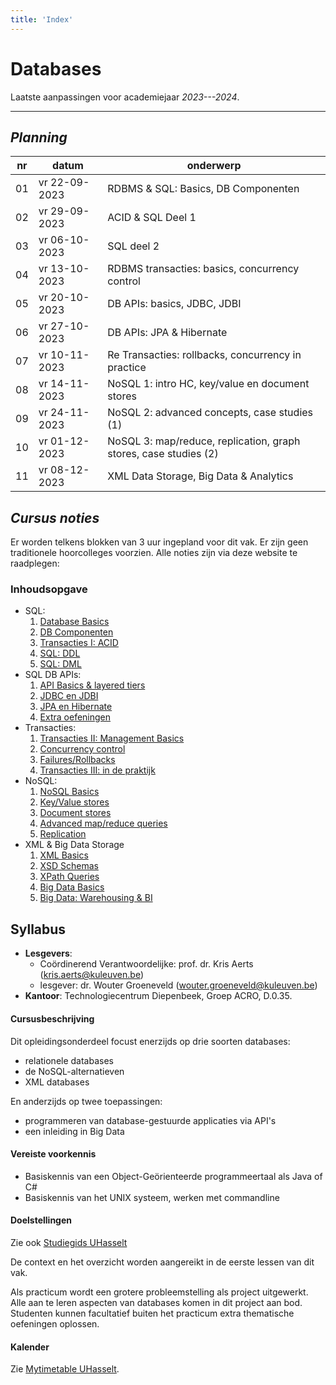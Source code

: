 ```yaml
---
title: 'Index'
---
```


# <i class="fas fa-database"></i> Databases <i class="fas fa-database"></i>

Laatste aanpassingen voor academiejaar _2023---2024_.

---

## _Planning_

| nr  | datum         | onderwerp                 |
|-----|---------------|---------------------------|
| 01  | vr 22-09-2023 | RDBMS & SQL: Basics, DB Componenten
| 02  | vr 29-09-2023 | ACID & SQL Deel 1
| 03  | vr 06-10-2023 | SQL deel 2
| 04  | vr 13-10-2023 | RDBMS transacties: basics, concurrency control
| 05  | vr 20-10-2023 | DB APIs: basics, JDBC, JDBI
| 06  | vr 27-10-2023 | DB APIs: JPA & Hibernate
| 07  | vr 10-11-2023 | Re Transacties: rollbacks, concurrency in practice
| 08  | vr 14-11-2023 | NoSQL 1: intro HC, key/value en document stores
| 09  | vr 24-11-2023 | NoSQL 2: advanced concepts, case studies (1)
| 10  | vr 01-12-2023 | NoSQL 3: map/reduce, replication, graph stores, case studies (2)
| 11  | vr 08-12-2023 | XML Data Storage, Big Data & Analytics


## _Cursus noties_

Er worden telkens blokken van 3 uur ingepland voor dit vak. Er zijn geen traditionele hoorcolleges voorzien. Alle noties zijn via deze website te raadplegen: 

### Inhoudsopgave

- SQL:
    1. [Database Basics](/sql/rdbms-basics/) 
    2. [DB Componenten](/sql/rdbms-components/)
    3. [Transacties I: ACID](/sql/rdbms-acid/)
    4. [SQL: DDL](/sql-ddl-dml/ddl/)
    5. [SQL: DML](/sql-ddl-dml/dml/)
- SQL DB APIs:
    1. [API Basics & layered tiers](/apis/basics/)
    2. [JDBC en JDBI](/apis/jdbc-jdbi)
    3. [JPA en Hibernate](/apis/jpa)
    4. [Extra oefeningen](/apis/ex)
- Transacties:
    1. [Transacties II: Management Basics](/transacties/basics)
    2. [Concurrency control](/transacties/concurrency-control/)
    3. [Failures/Rollbacks](/transacties/failures-rollbacks)
    4. [Transacties III: in de praktijk](/transacties/concurrency-in-practice/)
- NoSQL:
    1. [NoSQL Basics](/nosql/basics/)
    2. [Key/Value stores](/nosql/keyvaluestores)
    3. [Document stores](/nosql/documentstores)
    4. [Advanced map/reduce queries](/nosql/mapreduce)
    5. [Replication](/nosql/replication)
- XML & Big Data Storage
    1. [XML Basics](/xml/basics/)
    2. [XSD Schemas](/xml/xsd/)
    3. [XPath Queries](/xml/xpath/)
    5. [Big Data Basics](/bigdata/basics/)
    4. [Big Data: Warehousing & BI](/bigdata/datawarehousing/)

## Syllabus

- **Lesgevers**:
    + Coördinerend Verantwoordelijke: prof. dr. Kris Aerts ([kris.aerts@kuleuven.be](mailto:kris.aerts@kuleuven.be))
    + lesgever: dr. Wouter Groeneveld ([wouter.groeneveld@kuleuven.be](mailto:wouter.groeneveld@kuleuven.be))
- **Kantoor**: Technologiecentrum Diepenbeek, Groep ACRO, D.0.35. 


#### Cursusbeschrijving

Dit opleidingsonderdeel focust enerzijds op drie soorten databases:

- relationele databases
- de NoSQL-alternatieven
- XML databases

En anderzijds op twee toepassingen:

- programmeren van database-gestuurde applicaties via API's
- een inleiding in Big Data


#### Vereiste voorkennis

- Basiskennis van een Object-Geörienteerde programmeertaal als Java of C#
- Basiskennis van het UNIX systeem, werken met commandline

#### Doelstellingen

Zie ook [Studiegids UHasselt](https://studiegidswww.uhasselt.be/opleidingsonderdeel.aspx?a=2023&i=4290&n=4&t=01)
    
De context en het overzicht worden aangereikt in de eerste lessen van dit vak.

Als practicum wordt een grotere probleemstelling als project uitgewerkt. Alle aan te leren aspecten van databases komen in dit project aan bod. Studenten kunnen facultatief buiten het practicum extra thematische oefeningen oplossen.


#### Kalender

Zie [Mytimetable UHasselt](https://mytimetable.uhasselt.be/).
